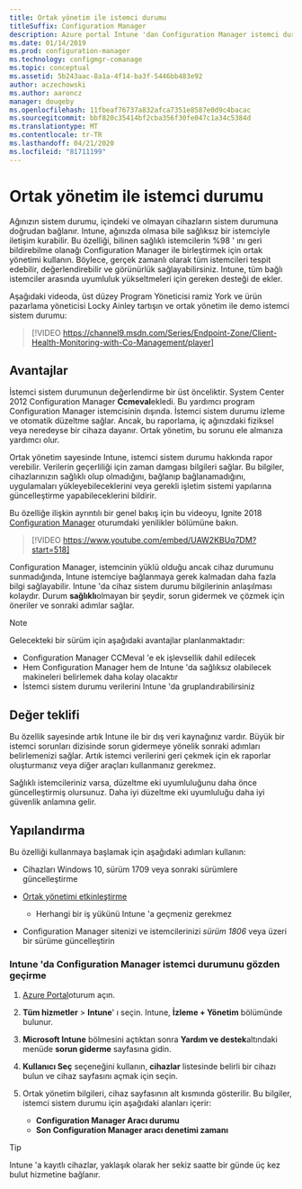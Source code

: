 ```yaml
---
title: Ortak yönetim ile istemci durumu
titleSuffix: Configuration Manager
description: Azure portal Intune 'dan Configuration Manager istemci durumunun görünürlüğünü koruyun
ms.date: 01/14/2019
ms.prod: configuration-manager
ms.technology: configmgr-comanage
ms.topic: conceptual
ms.assetid: 5b243aac-8a1a-4f14-ba3f-5446bb483e92
author: aczechowski
ms.author: aaroncz
manager: dougeby
ms.openlocfilehash: 11fbeaf76737a832afca7351e8587e0d9c4bacac
ms.sourcegitcommit: bbf820c35414bf2cba356f30fe047c1a34c5384d
ms.translationtype: MT
ms.contentlocale: tr-TR
ms.lasthandoff: 04/21/2020
ms.locfileid: "81711199"
---
```

# <a name="client-health-with-co-management"></a>Ortak yönetim ile istemci durumu

Ağınızın sistem durumu, içindeki ve olmayan cihazların sistem durumuna doğrudan bağlanır. Intune, ağınızda olmasa bile sağlıksız bir istemciyle iletişim kurabilir. Bu özelliği, bilinen sağlıklı istemcilerin %98 ' ını geri bildirebilme olanağı Configuration Manager ile birleştirmek için ortak yönetimi kullanın. Böylece, gerçek zamanlı olarak tüm istemcileri tespit edebilir, değerlendirebilir ve görünürlük sağlayabilirsiniz. Intune, tüm bağlı istemciler arasında uyumluluk yükseltmeleri için gereken desteği de ekler.

Aşağıdaki videoda, üst düzey Program Yöneticisi ramiz York ve ürün pazarlama yöneticisi Locky Ainley tartışın ve ortak yönetim ile demo istemci sistem durumu:

> [!VIDEO https://channel9.msdn.com/Series/Endpoint-Zone/Client-Health-Monitoring-with-Co-Management/player]



## <a name="benefits"></a>Avantajlar

İstemci sistem durumunun değerlendirme bir üst önceliktir. System Center 2012 Configuration Manager **Ccmeval**ekledi. Bu yardımcı program Configuration Manager istemcisinin dışında. İstemci sistem durumu izleme ve otomatik düzeltme sağlar. Ancak, bu raporlama, iç ağınızdaki fiziksel veya neredeyse bir cihaza dayanır. Ortak yönetim, bu sorunu ele almanıza yardımcı olur.

Ortak yönetim sayesinde Intune, istemci sistem durumu hakkında rapor verebilir. Verilerin geçerliliği için zaman damgası bilgileri sağlar. Bu bilgiler, cihazlarınızın sağlıklı olup olmadığını, bağlanıp bağlanamadığını, uygulamaları yükleyebileceklerini veya gerekli işletim sistemi yapılarına güncelleştirme yapabileceklerini bildirir. 

Bu özelliğe ilişkin ayrıntılı bir genel bakış için bu videoyu, Ignite 2018 [Configuration Manager](https://myignite.techcommunity.microsoft.com/sessions/64591) oturumdaki yenilikler bölümüne bakın.

> [!VIDEO https://www.youtube.com/embed/UAW2KBUq7DM?start=518]


Configuration Manager, istemcinin yüklü olduğu ancak cihaz durumunu sunmadığında, Intune istemciye bağlanmaya gerek kalmadan daha fazla bilgi sağlayabilir. Intune 'da cihaz sistem durumu bilgilerinin anlaşılması kolaydır. Durum **sağlıklı**olmayan bir şeydir, sorun gidermek ve çözmek için öneriler ve sonraki adımlar sağlar.

> [!Note]  
> Gelecekteki bir sürüm için aşağıdaki avantajlar planlanmaktadır:
> - Configuration Manager CCMeval 'e ek işlevsellik dahil edilecek  
> - Hem Configuration Manager hem de Intune 'da sağlıksız olabilecek makineleri belirlemek daha kolay olacaktır  
> - İstemci sistem durumu verilerini Intune 'da gruplandırabilirsiniz  



## <a name="value-proposition"></a>Değer teklifi

Bu özellik sayesinde artık Intune ile bir dış veri kaynağınız vardır. Büyük bir istemci sorunları dizisinde sorun gidermeye yönelik sonraki adımları belirlemenizi sağlar. Artık istemci verilerini geri çekmek için ek raporlar oluşturmanız veya diğer araçları kullanmanız gerekmez.

Sağlıklı istemcileriniz varsa, düzeltme eki uyumluluğunu daha önce güncelleştirmiş olursunuz. Daha iyi düzeltme eki uyumluluğu daha iyi güvenlik anlamına gelir.



## <a name="configure"></a>Yapılandırma

Bu özelliği kullanmaya başlamak için aşağıdaki adımları kullanın:

- Cihazları Windows 10, sürüm 1709 veya sonraki sürümlere güncelleştirme  

- [Ortak yönetimi etkinleştirme](how-to-enable.md)  
    - Herhangi bir iş yükünü Intune 'a geçmeniz gerekmez  

- Configuration Manager sitenizi ve istemcilerinizi *sürüm 1806* veya üzeri bir sürüme güncelleştirin  


### <a name="review-configuration-manager-client-health-in-intune"></a>Intune 'da Configuration Manager istemci durumunu gözden geçirme

1. [Azure Portal](https://portal.azure.com/)oturum açın.  

2. **Tüm hizmetler** > **Intune**' ı seçin. Intune, **İzleme + Yönetim** bölümünde bulunur.  

3. **Microsoft Intune** bölmesini açtıktan sonra **Yardım ve destek**altındaki menüde **sorun giderme** sayfasına gidin.  

4. **Kullanıcı Seç** seçeneğini kullanın, **cihazlar** listesinde belirli bir cihazı bulun ve cihaz sayfasını açmak için seçin.  

5. Ortak yönetim bilgileri, cihaz sayfasının alt kısmında gösterilir. Bu bilgiler, istemci sistem durumu için aşağıdaki alanları içerir:  
    - **Configuration Manager Aracı durumu**  
    - **Son Configuration Manager aracı denetimi zamanı**  

> [!Tip]  
> Intune 'a kayıtlı cihazlar, yaklaşık olarak her sekiz saatte bir günde üç kez bulut hizmetine bağlanır. 
